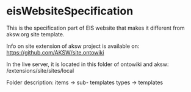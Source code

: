 # eisWebsiteSpecification
This is the specification part of EIS website that makes it different from aksw.org site template. 

Info on site extension of aksw project is available on: https://github.com/AKSW/site.ontowiki

In the live server, it is located in this folder of ontowiki and aksw:  /extensions/site/sites/local

Folder description:
items -> sub- templates
types -> templates


